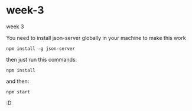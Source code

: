 # week-3
week 3 

You need to install json-server globally  in your machine to make this work

    npm install -g json-server
then just run this commands:

    npm install
and then:

    npm start
:D